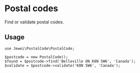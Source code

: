 # Postal codes

Find or validate postal codes.

## Usage

    use Jewei\PostalCode\PostalCode;

    $postcode = new PostalCode();
    $found = $postcode->find('Belleville ON K8N 5W6', 'Canada');
    $validate = $postcode->validate('K8N 5W6', 'Canada');
